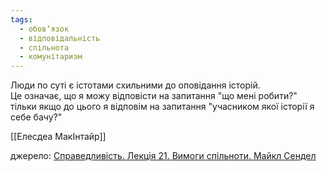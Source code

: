 ```yaml
---
tags:
  - обовʼязок
  - відповідальність
  - спільнота
  - комунітаризм
---
```

Люди по суті є істотами схильними до оповідання історій.  
Це означає, що я можу відповісти на запитання "що мені робити?" тільки якщо до цього я відповім на запитання "учасником якої історії я себе бачу?"

[[Елесдеа МакІнтайр]]

джерело: [Справедливість. Лекція 21. Вимоги спільноти. Майкл Сендел](https://www.youtube.com/watch?v=WLDxCWG1OiM)